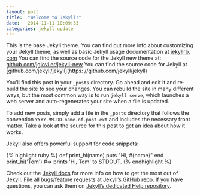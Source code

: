 ```yaml
---
layout: post
title:  "Welcome to Jekyll!"
date:   2014-11-11 10:09:33
categories: jekyll update
---
```

This is the base Jekyll theme. You can find out more info about customizing     your Jekyll theme, as well as basic Jekyll usage documentation at [jekyllrb.    com](http://jekyllrb.com/)
You can find the source code for the Jekyll new theme at: [github.com/jglovi    er/jekyll-new](https://github.com/jglovier/jekyll-new) 
 You can find the source code for Jekyll at [github.com/jekyll/jekyll](https:    //github.com/jekyll/jekyll)

You’ll find this post in your `_posts` directory. Go ahead and edit it and re-build the site to see your changes. You can rebuild the site in many different ways, but the most common way is to run `jekyll serve`, which launches a web server and auto-regenerates your site when a file is updated.

To add new posts, simply add a file in the `_posts` directory that follows the convention `YYYY-MM-DD-name-of-post.ext` and includes the necessary front matter. Take a look at the source for this post to get an idea about how it works.

Jekyll also offers powerful support for code snippets:

{% highlight ruby %}
def print_hi(name)
  puts "Hi, #{name}"
end
print_hi('Tom')
#=> prints 'Hi, Tom' to STDOUT.
{% endhighlight %}

Check out the [Jekyll docs][jekyll] for more info on how to get the most out of Jekyll. File all bugs/feature requests at [Jekyll’s GitHub repo][jekyll-gh]. If you have questions, you can ask them on [Jekyll’s dedicated Help repository][jekyll-help].

[jekyll]:      http://jekyllrb.com
[jekyll-gh]:   https://github.com/jekyll/jekyll
[jekyll-help]: https://github.com/jekyll/jekyll-help
